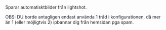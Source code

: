 Sparar automatisktbilder från lightshot.

OBS: DU borde antagligen endast använda 1 tråd i konfigurationen, då mer än 1 (eller möjligtvis 2) ipbannar dig från hemsidan pga spam.